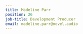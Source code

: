 ```yaml
---
title: Madeline Parr
position: 26
job-title: Development Producer
email: madeline.parr@novel.audio
---
```


